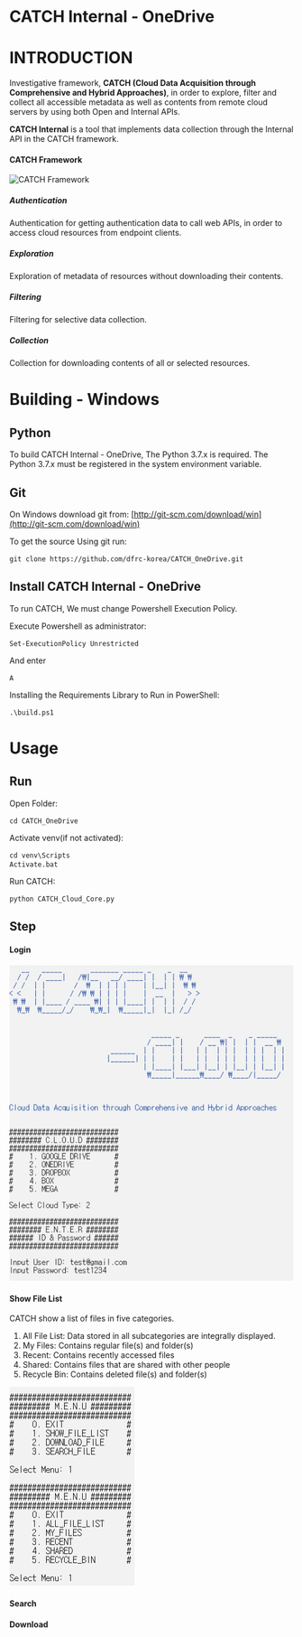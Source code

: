 # CATCH Internal - OneDrive

# INTRODUCTION

Investigative framework,
**CATCH (Cloud Data Acquisition through Comprehensive and Hybrid Approaches)**, in order to explore, filter and collect all accessible metadata as well as contents from remote cloud servers by using both Open and Internal APIs.

**CATCH Internal** is a tool that implements data collection through the Internal API in the CATCH framework.

#### CATCH Framework
![CATCH Framework](https://user-images.githubusercontent.com/40653523/178094378-4d2e5bd8-1f9f-4a88-b7ea-f8451c2c2def.png)

##### Authentication
Authentication for getting authentication data to call web APIs, in order to access cloud resources from endpoint clients.

##### Exploration
Exploration of metadata of resources without downloading their contents.

##### Filtering
Filtering for selective data collection.

##### Collection
Collection for downloading contents of all or selected resources.


# Building - Windows

## Python
To build CATCH Internal - OneDrive, The Python 3.7.x is required.
The Python 3.7.x must be registered in the system environment variable.

## Git
On Windows download git from:  [http://git-scm.com/download/win](http://git-scm.com/download/win)

To get the source Using git run:

```
git clone https://github.com/dfrc-korea/CATCH_OneDrive.git
```

## Install CATCH Internal - OneDrive
To run CATCH, We must change Powershell Execution Policy.

Execute Powershell as administrator:
```
Set-ExecutionPolicy Unrestricted
```

And enter
```
A
```

Installing the Requirements Library to Run in PowerShell:
```
.\build.ps1
```

# Usage
## Run
Open Folder:
```
cd CATCH_OneDrive
```

Activate venv(if not activated):
```
cd venv\Scripts
Activate.bat
```

Run CATCH:
```
python CATCH_Cloud_Core.py
```

## Step
#### Login

![jpg_1](./usage_step/login.jpg)

#### Show File List

CATCH show a list of files in five categories.
1. All File List: Data stored in all subcategories are integrally displayed.
2. My Files: Contains regular file(s) and folder(s)
3. Recent: Contains recently accessed files
4. Shared: Contains files that are shared with other people
5. Recycle Bin: Contains deleted file(s) and folder(s)

![jpg_2](./usage_step/show_file_list.jpg)

#### Search

#### Download
